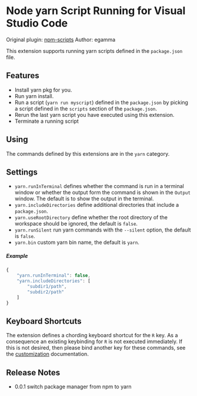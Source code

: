 # Node yarn Script Running for Visual Studio Code

Original plugin: [npm-scripts](https://github.com/Microsoft/vscode-npm-scripts)
Author: egamma

This extension supports running yarn scripts defined in the `package.json` file.

## Features
- Install yarn pkg for you.
- Run yarn install.
- Run a script (`yarn run myscript`) defined in the `package.json` by picking a script
defined in the `scripts` section of the `package.json`.
- Rerun the last yarn script you have executed using this extension.
- Terminate a running script

## Using

The commands defined by this extensions are in the `yarn` category.


## Settings

- `yarn.runInTerminal` defines whether the command is run
in a terminal window or whether the output form the command is shown in the `Output` window. The default is to show the output in the terminal.
- `yarn.includeDirectories` define additional directories that include a  `package.json`.
- `yarn.useRootDirectory` define whether the root directory of the workspace should be ignored, the default is `false`.
- `yarn.runSilent` run yarn commands with the `--silent` option, the default is `false`.
- `yarn.bin` custom yarn bin name, the default is `yarn`.

##### Example
```javascript
{
	"yarn.runInTerminal": false,
	"yarn.includeDirectories": [
		"subdir1/path",
		"subdir2/path"
	]
}
```

## Keyboard Shortcuts

The extension defines a chording keyboard shortcut for the `R` key. As a consequence an existing keybinding for `R` is not executed immediately. If this is not desired, then please bind another key for these commands, see the [customization](https://code.visualstudio.com/docs/customization/keybindings) documentation.

## Release Notes

- 0.0.1 switch package manager from npm to yarn
